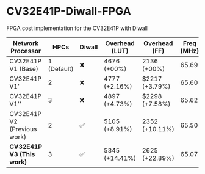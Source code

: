 # CV32E41P-Diwall-FPGA
FPGA cost implementation for the CV32E41P with Diwall

| Network Processor | HPCs | Diwall | Overhead (LUT) | Overhead (FF) | Freq (MHz) |
|-------------------|------|-------|-----------------|----------------|------------|
| CV32E41P V1 (Base) | 1 (Default) | :x: | 4676 (+00%) | 2136 (+00%) | 65.69 |
| CV32E41P V1' | 2 | :x: | 4777 (+2.16%) | $2217 (+3.79%) | 65.60 |
| CV32E41P V1'' | 3 | :x: | 4897 (+4.73%) | $2298 (+7.58%) | 65.62 |
| CV32E41P V2 (Previous work) | 2 | :white_check_mark: | 5105 (+8.91%) | 2352 (+10.11%) | 65.50 |
| **CV32E41P V3 (This work)** | 3 | :white_check_mark: | 5345 (+14.41%) |2625 (+22.89%) | 65.07 |
